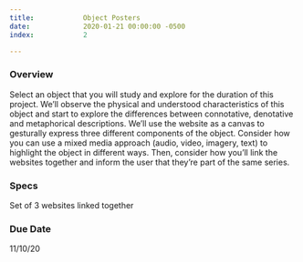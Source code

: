 ```yaml
---
title:            Object Posters
date:             2020-01-21 00:00:00 -0500
index:            2

---
```


### Overview
Select an object that you will study and explore for the duration of this project. We’ll observe the physical and understood characteristics of this object and start to explore the differences between connotative, denotative and metaphorical descriptions. We’ll use the website as a canvas to gesturally express three different components of the object. Consider how you can use a mixed media approach (audio, video, imagery, text) to highlight the object in different ways. Then, consider how you’ll link the websites together and inform the user that they’re part of the same series.

### Specs
Set of 3 websites linked together

### Due Date
11/10/20
